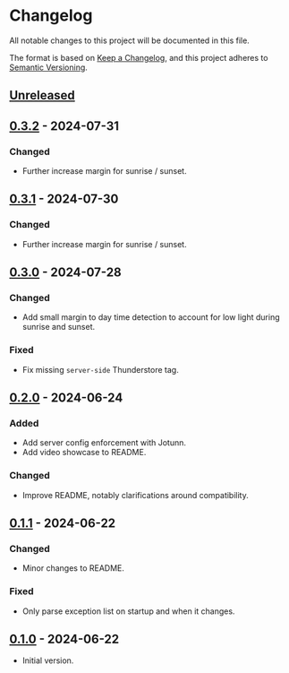 # Changelog

All notable changes to this project will be documented in this file.

The format is based on [Keep a Changelog](https://keepachangelog.com/en/1.1.0/),
and this project adheres to [Semantic Versioning](https://semver.org/spec/v2.0.0.html).

## [Unreleased]

## [0.3.2] - 2024-07-31

### Changed

- Further increase margin for sunrise / sunset.

## [0.3.1] - 2024-07-30

### Changed

- Further increase margin for sunrise / sunset.

## [0.3.0] - 2024-07-28

### Changed

- Add small margin to day time detection to account for low light during sunrise and sunset.

### Fixed

- Fix missing `server-side` Thunderstore tag.

## [0.2.0] - 2024-06-24

### Added

- Add server config enforcement with Jotunn.
- Add video showcase to README.

### Changed

- Improve README, notably clarifications around compatibility.

## [0.1.1] - 2024-06-22

### Changed

- Minor changes to README.

### Fixed

- Only parse exception list on startup and when it changes.

## [0.1.0] - 2024-06-22

- Initial version.

[unreleased]: https://github.com/nbusseneau/FuelDaylightSaving/compare/0.3.2...HEAD
[0.3.2]: https://github.com/nbusseneau/FuelDaylightSaving/compare/0.3.1...0.3.2
[0.3.1]: https://github.com/nbusseneau/FuelDaylightSaving/compare/0.3.0...0.3.1
[0.3.0]: https://github.com/nbusseneau/FuelDaylightSaving/compare/0.2.0...0.3.0
[0.2.0]: https://github.com/nbusseneau/FuelDaylightSaving/compare/0.1.1...0.2.0
[0.1.1]: https://github.com/nbusseneau/FuelDaylightSaving/compare/0.1.0...0.1.1
[0.1.0]: https://github.com/nbusseneau/FuelDaylightSaving/compare/32ccb37cbc7bc870fda30b427aedceafa794a2b1...0.1.0
